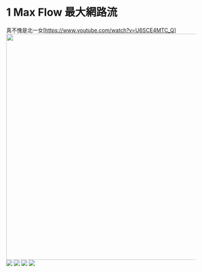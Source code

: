 # 1 Max Flow 最大網路流
真不愧是北一女[https://www.youtube.com/watch?v=U6SCE4MTC_Q]  
<img src="https://i.imgur.com/HaZY7D4.png" width="600">
![](https://i.imgur.com/HaZY7D4.png)
![](https://i.imgur.com/ezfiRsq.png)
![](https://i.imgur.com/zuwRY4J.png)
![](https://i.imgur.com/967ygZa.png)

